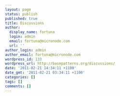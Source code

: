 ```yaml
---
layout: page
status: publish
published: true
title: Discussions
author:
  display_name: fortuna
  login: admin
  email: fortuna@micronode.com
  url: ''
author_login: admin
author_email: fortuna@micronode.com
wordpress_id: 133
wordpress_url: http://basepatterns.org/discussions/
date: '2011-02-21 14:34:11 +1100'
date_gmt: '2011-02-21 03:34:11 +1100'
categories: []
tags: []
comments: []
---
```

<p><script type="text/javascript" src="http://forum.mnode.org/plugins/embedvanilla/remote.js"></script></p>
